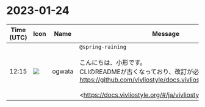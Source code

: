# 2023-01-24

|Time (UTC)|Icon|Name|Message|
|---|---|---|---|
|12:15|![](https://avatars.slack-edge.com/2019-11-22/845042642576_070441337abaca9fb7b3_72.png)|ogwata|`@spring-raining`<br><br>こんにちは、小形です。<br>CLIのREADMEが古くなっており、改訂が必要と思います。<br><https://github.com/vivliostyle/docs.vivliostyle.org/issues/21><br><br><https://docs.vivliostyle.org/#/ja/vivliostyle-cli|ユーザドキュメント>の方は、こちらで作業しようと思いますが、<br>READMEに基づいておこないたいと思っています。<br><br>おおまかでよいので、改訂の日程についてお教えいただけませんか。<br>どうかお願いします。<br><blockquote>#21 CLI 6.0.0 (2022-12-17)にともなう変更範囲を見積もる</blockquote>|

